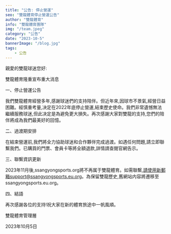 ```yaml
---
title: "公告: 停止營運"
seo: "雙龍體育停止營運公告"
author: "雙龍體育"
info: "雙龍體育團隊"
img: "/team.jpeg"
category: "公告"
date: "2023-10-5"
bannerImage: "/blog.jpg"
tags:
    - 公告
---
```

親愛的雙龍球迷您好:

雙龍體育隆重宣布重大消息

一、停止營運公告

我們雙龍體育經營多年,感謝球迷們的支持陪伴。但近年來,因球市不景氣,經營日益困難。經慎重考量,决定在2022年底停止營運,結束歷史使命。我們非常遺憾無法繼續服務球迷,但此决定是為避免更大損失。再次感謝大家對雙龍的支持,您們的陪伴將成為我們最美好的回憶。

二、過渡期安排

在結束營運前,我們將全力協助球迷和合作夥伴完成過渡。如遇任何問題,請立即聯繫我們。已購買的門票、會員卡等將全額退款,詳情請查閱官網告示。

三、聯繫資訊更新 

2023年11月後,ssangyongsports.org將不再属于雙龍體育。如需聯繫,請使用新郵箱support@ssangyongsports.eu.org。為保留雙龍歷史,舊網站内容將遷移至ssangyongsports.eu.org。

四、結語

再次感謝各位的支持!祝大家在新的體育旅途中一帆風順。

雙龍體育管理層

2023年10月5日
